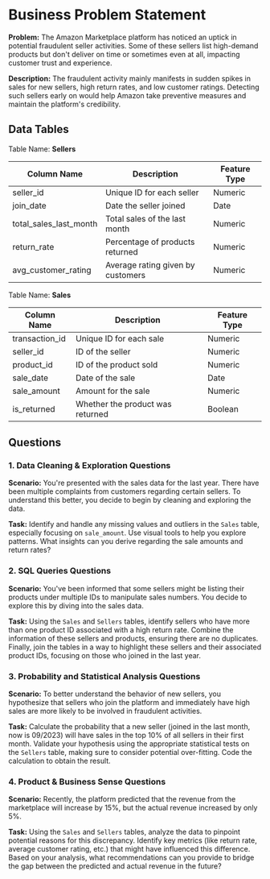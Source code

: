 # **Business Problem Statement**
**Problem:** The Amazon Marketplace platform has noticed an uptick in potential fraudulent seller activities. Some of these sellers list high-demand products but don't deliver on time or sometimes even at all, impacting customer trust and experience.

**Description:** The fraudulent activity mainly manifests in sudden spikes in sales for new sellers, high return rates, and low customer ratings. Detecting such sellers early on would help Amazon take preventive measures and maintain the platform's credibility.

## **Data Tables**

Table Name: **Sellers**

| Column Name | Description | Feature Type |
| --- | --- | --- |
| seller_id | Unique ID for each seller | Numeric |
| join_date | Date the seller joined | Date |
| total_sales_last_month | Total sales of the last month | Numeric |
| return_rate | Percentage of products returned | Numeric |
| avg_customer_rating | Average rating given by customers | Numeric |

Table Name: **Sales**

| Column Name | Description | Feature Type |
| --- | --- | --- |
| transaction_id | Unique ID for each sale | Numeric |
| seller_id | ID of the seller | Numeric |
| product_id | ID of the product sold | Numeric |
| sale_date | Date of the sale | Date |
| sale_amount | Amount for the sale | Numeric |
| is_returned | Whether the product was returned | Boolean |

## Questions

### 1. **Data Cleaning & Exploration Questions**

**Scenario:** You're presented with the sales data for the last year. There have been multiple complaints from customers regarding certain sellers. To understand this better, you decide to begin by cleaning and exploring the data.

**Task:** Identify and handle any missing values and outliers in the `Sales` table, especially focusing on `sale_amount`. Use visual tools to help you explore patterns. What insights can you derive regarding the sale amounts and return rates?

### 2. **SQL Queries Questions**

**Scenario:** You've been informed that some sellers might be listing their products under multiple IDs to manipulate sales numbers. You decide to explore this by diving into the sales data.

**Task:**
Using the `Sales` and `Sellers` tables, identify sellers who have more than one product ID associated with a high return rate. Combine the information of these sellers and products, ensuring there are no duplicates. Finally, join the tables in a way to highlight these sellers and their associated product IDs, focusing on those who joined in the last year.

### 3. **Probability and Statistical Analysis Questions**

**Scenario:** To better understand the behavior of new sellers, you hypothesize that sellers who join the platform and immediately have high sales are more likely to be involved in fraudulent activities.

**Task:**
Calculate the probability that a new seller (joined in the last month, now is 09/2023) will have sales in the top 10% of all sellers in their first month. Validate your hypothesis using the appropriate statistical tests on the `Sellers` table, making sure to consider potential over-fitting. Code the calculation to obtain the result.


### 4. **Product & Business Sense Questions**

**Scenario:** Recently, the platform predicted that the revenue from the marketplace will increase by 15%, but the actual revenue increased by only 5%.

**Task:**
Using the `Sales` and `Sellers` tables, analyze the data to pinpoint potential reasons for this discrepancy. Identify key metrics (like return rate, average customer rating, etc.) that might have influenced this difference. Based on your analysis, what recommendations can you provide to bridge the gap between the predicted and actual revenue in the future?
